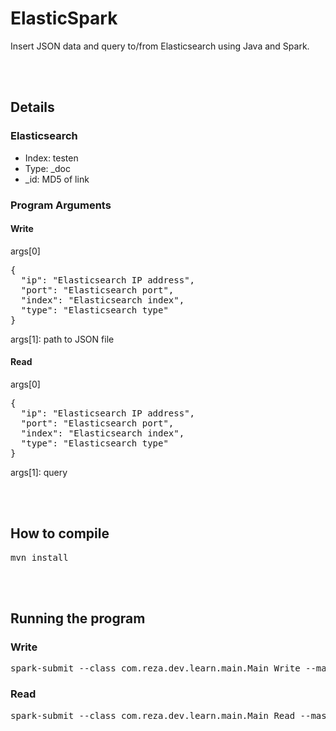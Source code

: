 # ElasticSpark
Insert JSON data and query to/from Elasticsearch using Java and Spark.

<br />
<br />

## Details
### Elasticsearch
* Index: testen
* Type: _doc
* _id: MD5 of link

### Program Arguments
#### Write
args[0]
<pre>
{
  "ip": "Elasticsearch IP address",
  "port": "Elasticsearch port",
  "index": "Elasticsearch index",
  "type": "Elasticsearch type"
}
</pre>

args[1]: path to JSON file

#### Read
args[0]
<pre>
{
  "ip": "Elasticsearch IP address",
  "port": "Elasticsearch port",
  "index": "Elasticsearch index",
  "type": "Elasticsearch type"
}
</pre>

args[1]: query

<br />
<br />

## How to compile
<pre>mvn install</pre>

<br />
<br />

## Running the program
### Write
<pre>
spark-submit --class com.reza.dev.learn.main.Main_Write --master local[2] target/SparkElasticsearch-1.0-SNAPSHOT-jar-with-dependencies.jar '{"ip":"192.168.20.11,192.168.20.12","port":"9200","index":"test1","type":"_doc"}' '/home/data/News_Category_Dataset_v2.json'
</pre>

### Read
<pre>
spark-submit --class com.reza.dev.learn.main.Main_Read --master local[2] target/SparkElasticsearch-1.0-SNAPSHOT-jar-with-dependencies.jar '{"ip":"192.168.20.11,192.168.20.12","port":"9200","index":"test1","type":"_doc"}' '{"query":{"match":{"category":"sports"}}}'
</pre>
